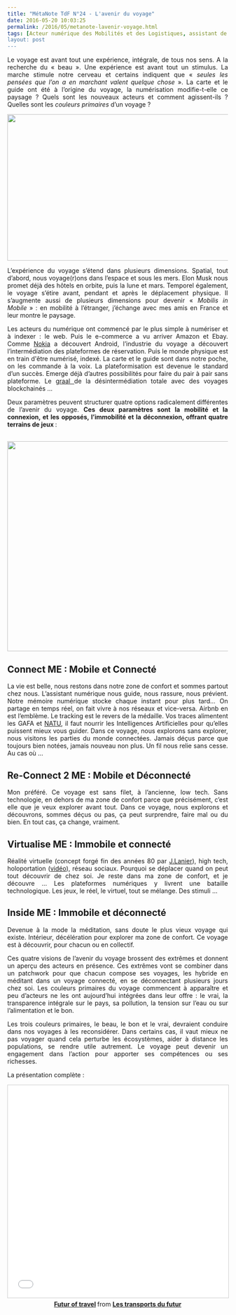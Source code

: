 ```yaml
---
title: "MétaNote TdF N°24 - L'avenir du voyage"
date: 2016-05-20 10:03:25
permalink: /2016/05/metanote-lavenir-voyage.html
tags: [Acteur numérique des Mobilités et des Logistiques, assistant de mobilité, blockchain, citoyen, Comment agir pour changer les pratiques ?, connectivité, économie de l'expérience, plate-forme, Usager Client Citoyen Multitude, virtuel, voyage]
layout: post
---
```


<p style="text-align: justify;">Le voyage est avant tout une expérience, intégrale, de tous nos sens. A la recherche du « beau ». Une expérience est avant tout un stimulus. La marche stimule notre cerveau et certains indiquent que « <em>seules les pensées que l’on a en marchant valent quelque chose</em> ». La carte et le guide ont été à l’origine du voyage, la numérisation modifie-t-elle ce paysage ? Quels sont les nouveaux acteurs et comment agissent-ils ? Quelles sont les <em>couleurs primaires</em> d’un voyage ?</p>

<img class="center aligncenter" src="https://media.licdn.com/mpr/mpr/AAEAAQAAAAAAAAiNAAAAJDZhMzUzZjc0LTNmZDktNDMzMi05ZDk2LTRkMGUwNzZhNzRhZA.jpg" alt="" width="598" height="334" />



<!--more-->

<p style="text-align: justify;">L’expérience du voyage s’étend dans plusieurs dimensions. Spatial, tout d’abord, nous voyage(r)ons dans l’espace et sous les mers. Elon Musk nous promet déjà des hôtels en orbite, puis la lune et mars. Temporel également, le voyage s’étire avant, pendant et après le déplacement physique. Il s’augmente aussi de plusieurs dimensions pour devenir « <em>Mobilis in Mobile</em> » : en mobilité à l’étranger, j’échange avec mes amis en France et leur montre le paysage.</p>

<p style="text-align: justify;">Les acteurs du numérique ont commencé par le plus simple à numériser et à indexer : le web. Puis le e-commerce a vu arriver Amazon et Ebay. Comme <a href="https://gabrielplassat.github.io/transportsdufutur/2016/02/constructeurs-vos-plateformes-brulent.html?s=nokia" target="_blank" rel="nofollow noopener">Nokia</a> a découvert Android, l’industrie du voyage a découvert l’intermédiation des plateformes de réservation. Puis le monde physique est en train d'être numérisé, indexé. La carte et le guide sont dans notre poche, on les commande à la voix. La plateformisation est devenue le standard d’un succès. Emerge déjà d’autres possibilités pour faire du pair à pair sans plateforme. Le <a href="https://gabrielplassat.github.io/transportsdufutur/2016/05/choc-venir-maintenant.html" target="_blank" rel="nofollow noopener">graal </a>de la désintermédiation totale avec des voyages blockchainés …</p>

<p style="text-align: justify;">Deux paramètres peuvent structurer quatre options radicalement différentes de l’avenir du voyage. <strong>Ces deux paramètres sont la mobilité et la connexion, et les opposés, l’immobilité et la déconnexion, offrant quatre terrains de jeux </strong>:</p>



<h2><img class="center aligncenter" src="https://media.licdn.com/mpr/mpr/AAEAAQAAAAAAAAldAAAAJDg0YTYzY2I5LTA3NGMtNGZhNC04NWI5LTBjNTBiYzZhOTYxZA.png" alt="" width="640" height="479" /></h2>

<h2><strong>Connect ME : Mobile et Connecté</strong></h2>

<p style="text-align: justify;">La vie est belle, nous restons dans notre zone de confort et sommes partout chez nous. L’assistant numérique nous guide, nous rassure, nous prévient. Notre mémoire numérique stocke chaque instant pour plus tard… On partage en temps réel, on fait vivre à nos réseaux et vice-versa. Airbnb en est l’emblème. Le tracking est le revers de la médaille. Vos traces alimentent les GAFA et <a href="https://www.linkedin.com/pulse/qui-sont-les-natu-ne-vous-fiez-pas-aux-apparences-gabriel-plassat" target="_blank" rel="nofollow noopener">NATU</a>, il faut nourrir les Intelligences Artificielles pour qu’elles puissent mieux vous guider. Dans ce voyage, nous explorons sans explorer, nous visitons les parties du monde connectées. Jamais déçus parce que toujours bien notées, jamais nouveau non plus. Un fil nous relie sans cesse. Au cas où …</p>



<h2 style="text-align: justify;"><strong>Re-Connect 2 ME : Mobile et Déconnecté</strong></h2>

<p style="text-align: justify;">Mon préféré. Ce voyage est sans filet, à l’ancienne, low tech. Sans technologie, en dehors de ma zone de confort parce que précisément, c’est elle que je veux explorer avant tout. Dans ce voyage, nous explorons et découvrons, sommes déçus ou pas, ça peut surprendre, faire mal ou du bien. En tout cas, ça change, vraiment.</p>



<h2 style="text-align: justify;"><strong>Virtualise ME : Immobile et connecté</strong></h2>

<p style="text-align: justify;">Réalité virtuelle (concept forgé fin des années 80 par <a href="http://www.jaronlanier.com/" target="_blank" rel="nofollow noopener">J.Lanier</a>), high tech, holoportation (<a href="https://www.youtube.com/watch?v=7d59O6cfaM0" target="_blank" rel="nofollow noopener">vidéo</a>), réseau sociaux. Pourquoi se déplacer quand on peut tout découvrir de chez soi. Je reste dans ma zone de confort, et je découvre … Les plateformes numériques y livrent une bataille technologique. Les jeux, le réel, le virtuel, tout se mélange. Des stimuli ...</p>



<h2 style="text-align: justify;"><strong>Inside ME : Immobile et déconnecté</strong></h2>

<p style="text-align: justify;">Devenue à la mode la méditation, sans doute le plus vieux voyage qui existe. Intérieur, décélération pour explorer ma zone de confort. Ce voyage est à découvrir, pour chacun ou en collectif.</p>

<p style="text-align: justify;">Ces quatre visions de l’avenir du voyage brossent des extrêmes et donnent un aperçu des acteurs en présence. Ces extrêmes vont se combiner dans un patchwork pour que chacun compose ses voyages, les hybride en méditant dans un voyage connecté, en se déconnectant plusieurs jours chez soi. Les couleurs primaires du voyage commencent à apparaître et peu d’acteurs ne les ont aujourd’hui intégrées dans leur offre : le vrai, la transparence intégrale sur le pays, sa pollution, la tension sur l’eau ou sur l’alimentation et le bon.</p>

<p style="text-align: justify;">Les trois couleurs primaires, le beau, le bon et le vrai, devraient conduire dans nos voyages à les reconsidérer. Dans certains cas, il vaut mieux ne pas voyager quand cela perturbe les écosystèmes, aider à distance les populations, se rendre utile autrement. Le voyage peut devenir un engagement dans l’action pour apporter ses compétences ou ses richesses.</p>

<p style="text-align: justify;">La présentation complète :</p>

<p style="text-align: center;"><iframe style="border: 1px solid #CCC; border-width: 1px; margin-bottom: 5px; max-width: 100%;" src="//www.slideshare.net/slideshow/embed_code/key/tKLXzZUi1EffDk" width="595" height="485" frameborder="0" marginwidth="0" marginheight="0" scrolling="no" allowfullscreen="allowfullscreen"> </iframe><strong><a title="Futur of travel" href="https://gabrielplassat.github.io/transportsdufutur//www.slideshare.net/transportsdufutur/futur-of-travel" target="_blank" rel="noopener">Futur of travel</a> </strong> from <strong><a href="https://gabrielplassat.github.io/transportsdufutur//www.slideshare.net/transportsdufutur" target="_blank" rel="noopener">Les transports du futur</a></strong></p>
